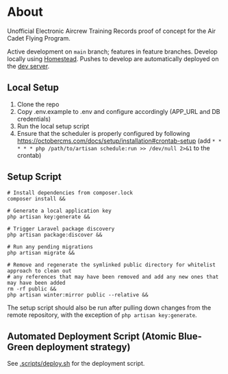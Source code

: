 # About

Unofficial Electronic Aircrew Training Records proof of concept for the Air Cadet Flying Program.

Active development on `main` branch; features in feature branches.
Develop locally using [Homestead](https://laravel.com/docs/9.x/homestead).
Pushes to develop are automatically deployed on the [dev server](https://atr.cadet365.ca/).

## Local Setup

1. Clone the repo
2. Copy .env.example to .env and configure accordingly (APP_URL and DB credentials)
3. Run the local setup script
4. Ensure that the scheduler is properly configured by following https://octobercms.com/docs/setup/installation#crontab-setup (add `* * * * * php /path/to/artisan schedule:run >> /dev/null 2>&1` to the crontab)

## Setup Script

```shell
# Install dependencies from composer.lock
composer install &&

# Generate a local application key
php artisan key:generate &&

# Trigger Laravel package discovery
php artisan package:discover &&

# Run any pending migrations
php artisan migrate &&

# Remove and regenerate the symlinked public directory for whitelist approach to clean out
# any references that may have been removed and add any new ones that may have been added
rm -rf public &&
php artisan winter:mirror public --relative &&
```

The setup script should also be run after pulling down changes from the remote repository, with the exception of `php artisan key:generate`.

## Automated Deployment Script (Atomic Blue-Green deployment strategy)

See [.scripts/deploy.sh](.scripts/deploy.sh) for the deployment script.
